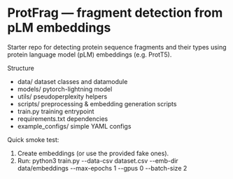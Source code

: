 # ProtFrag — fragment detection from pLM embeddings

Starter repo for detecting protein sequence fragments and their types using protein language model (pLM) embeddings (e.g. ProtT5).

Structure
- data/            dataset classes and datamodule
- models/          pytorch-lightning model
- utils/           pseudoperplexity helpers
- scripts/         preprocessing & embedding generation scripts
- train.py         training entrypoint
- requirements.txt dependencies
- example_configs/ simple YAML configs

Quick smoke test:
1. Create embeddings (or use the provided fake ones).
2. Run:
   python3 train.py --data-csv dataset.csv --emb-dir data/embeddings --max-epochs 1 --gpus 0 --batch-size 2
